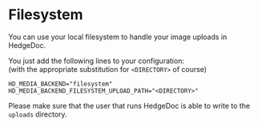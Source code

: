 # Filesystem

You can use your local filesystem to handle your image uploads in HedgeDoc.

You just add the following lines to your configuration:  
(with the appropriate substitution for `<DIRECTORY>` of course)

```dotenv
HD_MEDIA_BACKEND="filesystem"
HD_MEDIA_BACKEND_FILESYSTEM_UPLOAD_PATH="<DIRECTORY>"
```

Please make sure that the user that runs HedgeDoc is able to write to the `uploads` directory.
